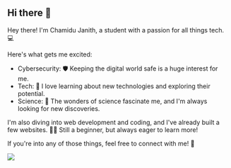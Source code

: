 ## Hi there 👋

Hey there! I'm Chamidu Janith, a student with a passion for all things tech. 💻  

Here's what gets me excited:

* Cybersecurity:  🛡️ Keeping the digital world safe is a huge interest for me. 
* Tech:  🧠 I love learning about new technologies and exploring their potential. 
* Science:  🧪  The wonders of science fascinate me, and I'm always looking for new discoveries. 

I'm also diving into web development and coding, and I've already built a few websites.  👨‍💻  Still a beginner, but always eager to learn more! 

If you're into any of those things, feel free to connect with me!  🤝

![](https://komarev.com/ghpvc/?username=your-c-janith&style=flat-square)
